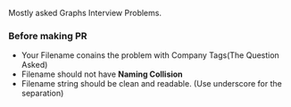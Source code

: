 Mostly asked Graphs Interview Problems.

### Before making PR

 - Your Filename conains the problem with Company Tags(The Question Asked)
 - Filename should not have **Naming Collision**
 - Filename string should be clean and readable. (Use underscore for the separation)
